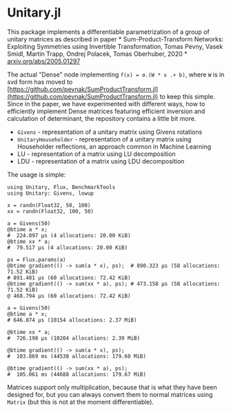 # Unitary.jl

This package implements a differentiable parametrization of a group of unitary matrices as described in paper
\* Sum-Product-Transform Networks: Exploiting Symmetries using Invertible Transformation, 
Tomas Pevny, Vasek Smidl, Martin Trapp, Ondrej Polacek, Tomas Oberhuber, 2020 * [arxiv.org/abs/2005.01297](arxiv.org/abs/2005.01297)

The actual "Dense" node implementing `f(x) = σ.(W * x .+ b)`, where `W` is in svd form has moved to [https://github.com/pevnak/SumProductTransform.jl](https://github.com/pevnak/SumProductTransform.jl) to keep this simple. Since in the paper, we have experimented with different ways, how to efficiently implement Dense matrices featuring efficient inversion and calculation of determinant, the repository contains a little bit more.

- `Givens` - representation of a unitary matrix using Givens rotations
- `UnitaryHouseholder` - representation of a unitary matrix using Householder reflections, an approach common in Machine Learning
- LU - representation of a matrix using LU decomposition
- LDU  - representation of a matrix using LDU decomposition

The usage is simple:
```
using Unitary, Flux, BenchmarkTools
using Unitary: Givens, lowup

x = randn(Float32, 50, 100)
xx = randn(Float32, 100, 50)

a = Givens(50)
@btime a * x;		
#  224.097 μs (4 allocations: 20.00 KiB)
@btime xx * a;	
#  79.517 μs (4 allocations: 20.00 KiB)

ps = Flux.params(a)
@btime gradient(() -> sum(a * x), ps);	# 890.323 μs (58 allocations: 71.52 KiB)
# 891.481 μs (60 allocations: 72.42 KiB)
@btime gradient(() -> sum(xx * a), ps);	# 473.158 μs (58 allocations: 71.52 KiB)
@ 468.794 μs (60 allocations: 72.42 KiB)

a = Givens(50)
@btime a * x;
# 646.874 μs (10154 allocations: 2.37 MiB)

@btime xx * a;
#  726.198 μs (10204 allocations: 2.39 MiB)

@btime gradient(() -> sum(a * x), ps);  
#  103.869 ms (44538 allocations: 179.60 MiB)

@btime gradient(() -> sum(xx * a), ps);
#  105.061 ms (44688 allocations: 179.67 MiB)
```

Matrices support only multiplication, because that is what they have been designed for, but you can always convert them to normal matrices using `Matrix` (but this is not at the moment differentiable). 
